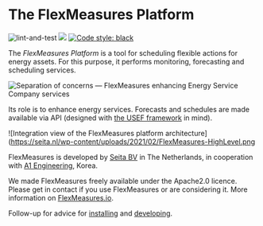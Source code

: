 # The FlexMeasures Platform

![lint-and-test](https://github.com/SeitaBV/flexmeasures/workflows/lint-and-test/badge.svg)
[![](https://img.shields.io/badge/python-3.6+-blue.svg)](https://www.python.org/downloads/)
[![Code style: black](https://img.shields.io/badge/code%20style-black-000000.svg)](https://github.com/psf/black)

The *FlexMeasures Platform* is a tool for scheduling flexible actions for energy assets.
For this purpose, it performs monitoring, forecasting and scheduling services.

![Separation of concerns ― FlexMeasures enhancing Energy Service Company services](https://seita.nl/wp-content/uploads/2021/02/SeparationOfConcerns.png)


Its role is to enhance energy services. Forecasts and schedules are made available via API (designed with [the USEF framework](https://usef.energy) in mind).

![Integration view of the FlexMeasures platform architecture](https://seita.nl/wp-content/uploads/2021/02/FlexMeasures-HighLevel.png

FlexMeasures is developed by [Seita BV](https://www.seita.nl) in The Netherlands, in cooperation with [A1 Engineering](http://aoneeng.com), Korea.

We made FlexMeasures freely available under the Apache2.0 licence. Please get in contact if you use FlexMeasures or are considering it. More information on [FlexMeasures.io](https://flexmeasures.io).


Follow-up for advice for [installing](Installation.md) and [developing](Developing.md).

